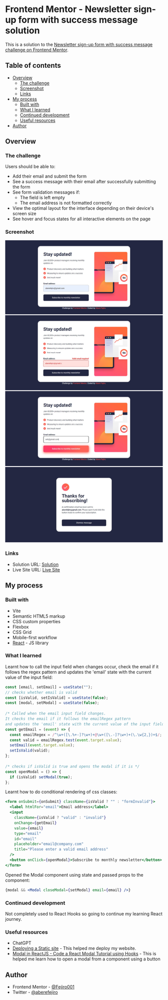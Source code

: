 # Frontend Mentor - Newsletter sign-up form with success message solution

This is a solution to the [Newsletter sign-up form with success message challenge on Frontend Mentor](https://www.frontendmentor.io/challenges/newsletter-signup-form-with-success-message-3FC1AZbNrv).

## Table of contents

- [Overview](#overview)
  - [The challenge](#the-challenge)
  - [Screenshot](#screenshot)
  - [Links](#links)
- [My process](#my-process)
  - [Built with](#built-with)
  - [What I learned](#what-i-learned)
  - [Continued development](#continued-development)
  - [Useful resources](#useful-resources)
- [Author](#author)

## Overview

### The challenge

Users should be able to:

- Add their email and submit the form
- See a success message with their email after successfully submitting the form
- See form validation messages if:
  - The field is left empty
  - The email address is not formatted correctly
- View the optimal layout for the interface depending on their device's screen size
- See hover and focus states for all interactive elements on the page

### Screenshot

![Newsletter Sign Up Form](./src/assets/screenshots/Newsletter%20Sign%20Up%20form.jpg)
![Error message](./src/assets/screenshots/Error%20message.jpg)
![Focus and Hove states](./src/assets/screenshots/focus%20and%20hover%20states.jpg)
![Success Message](./src/assets/screenshots/Success%20message.jpg)

### Links

- Solution URL: [Solution](https://github.com/Fejiro001/newsletter-sign-up-with-success-message-main)
- Live Site URL: [Live Site](https://newsletter-sign-up-with-success-message-main-q3fuew3gk.vercel.app)

## My process

### Built with

- Vite
- Semantic HTML5 markup
- CSS custom properties
- Flexbox
- CSS Grid
- Mobile-first workflow
- [React](https://reactjs.org/) - JS library

### What I learned

Learnt how to call the input field when changes occur, check the email if it follows the regex pattern
and updates the 'email' state with the current value of the input field:

```js
const [email, setEmail] = useState("");
// checks whether email is valid
const [isValid, setIsValid] = useState(false);
const [modal, setModal] = useState(false);

/* Called when the email input field changes.
It checks the email if it follows the emailRegex pattern
and updates the 'email' state with the current value of the input field */
const getEmail = (event) => {
  const emailRegex = /^\w+([\.%+-]?\w+)+@\w+([\.-]?\w+)+(\.\w{2,})+$/;
  const valid = emailRegex.test(event.target.value);
  setEmail(event.target.value);
  setIsValid(valid);
};

/* checks if isValid is true and opens the modal if it is */
const openModal = () => {
  if (isValid) setModal(true);
};
```

Learnt how to do conditional rendering of css classes:

```jsx
<form onSubmit={onSubmit} className={isValid ? "" : "formInvalid"}>
  <label htmlFor="email">Email address</label>
  <input
    className={isValid ? "valid" : "invalid"}
    onChange={getEmail}
    value={email}
    type="email"
    id="email"
    placeholder="email@company.com"
    title="Please enter a valid email address"
  />
  <button onClick={openModal}>Subscribe to monthly newsletter</button>
</form>
```

Opened the Modal component using state and passed props to the component:

```jsx
{modal && <Modal closeModal={setModal} email={email} />}
```

### Continued development

Not completely used to React Hooks so going to continue my learning React journey.

### Useful resources

- ChatGPT
- [Deploying a Static site](https://vitejs.dev/guide/static-deploy.html) - This helped me deploy my website.
- [Modal in ReactJS - Code a React Modal Tutorial using Hooks](https://www.youtube.com/watch?v=ZCvemsUfwPQ&t=197s) - This is helped me learn how to open a modal from a component using a button

## Author

- Frontend Mentor - [@Fejiro001](https://www.frontendmentor.io/profile/Fejiro001)
- Twitter - [@aberefejiro](https://twitter.com/aberefejiro)
